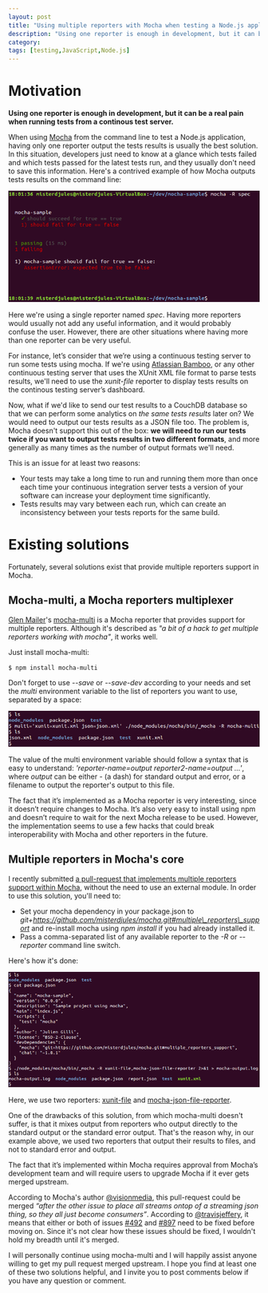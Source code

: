 ```yaml
---
layout: post
title: "Using multiple reporters with Mocha when testing a Node.js application"
description: "Using one reporter is enough in development, but it can be a real pain when running tests from a continous test server. This article will show you how to output Mocha tests' results using more than one reporter."
category: 
tags: [testing,JavaScript,Node.js]
---
```


Motivation
==========

__Using one reporter is enough in development, but it can be a real pain when running tests from a continous test server.__

When using [Mocha](http://visionmedia.github.io/mocha/) from the command line to test a Node.js application, having only one reporter output the tests results is usually the best solution. 
In this situation, developers just need to know at a glance which tests failed and which tests passed for the latest tests run, and they usually don't need to save this information. Here's a contrived example of how Mocha outputs tests results on the command line:

<img src="/assets/mocha_single_reporter.png" alt="Mocha's output using a single reporter" style="max-width:100%"/>

Here we're using a single reporter named _spec_. Having more reporters would usually not add any useful information, and it would probably confuse the user. However, there are other situations where having more than one reporter can be very useful. 

For instance, let’s consider that we’re using a continuous testing server to run some tests using mocha. If we're using [Atlassian Bamboo](https://www.atlassian.com/software/bamboo), or any other continuous testing server that uses the XUnit XML file format to parse tests results, we'll need to use the _xunit-file_ reporter to display tests results on the continous testing server’s dashboard. 

Now, what if we'd like to send our test results to a CouchDB database so that we can perform some analytics on _the same tests results_ later on? We would need to output our tests results as a JSON file too. The problem is, Mocha doesn't support this out of the box: __we will need to run our tests twice if you want to output tests results in two different formats__, and more generally as many times as the number of output formats we'll need.

This is an issue for at least two reasons:
* Your tests may take a long time to run and running them more than once each time your continuous integration server tests a version of your software can increase your deployment time significantly.
* Tests results may vary between each run, which can create an inconsistency between your tests reports for the same build.

Existing solutions
==================

Fortunately, several solutions exist that provide multiple reporters support in Mocha.

Mocha-multi, a Mocha reporters multiplexer
------------------------------------

[Glen Mailer](http://cv.glenjamin.co.uk/)'s [mocha-multi](https://github.com/glenjamin/mocha-multi) is a Mocha reporter that provides support for multiple reporters. Although it's described as _"a bit of a hack to get multiple reporters working with mocha"_, it works well.

Just install mocha-multi:

```
$ npm install mocha-multi
```

Don't forget to use _--save_ or _--save-dev_ according to your needs and set the _multi_ environment variable to the list of reporters you want to use, separated by a space:

<img src="/assets/mocha-multi.png" alt="Mocha's output using mocha-multi and two reporters" style="max-width:100%"/>

The value of the multi environment variable should follow a syntax that is easy to understand: _'reporter-name=output reporter2-name=output ...'_, where _output_ can be either _-_ (a dash) for standard output and error, or a filename to output the reporter's output to this file.

The fact that it’s implemented as a Mocha reporter is very interesting, since it doesn’t require changes to Mocha. It’s also very easy to install using npm and doesn’t require to wait for the next Mocha release to be used. However, the implementation seems to use a few hacks that could break interoperability with Mocha and other reporters in the future.

Multiple reporters in Mocha's core
----------------------------------

I recently submitted [a pull-request that implements multiple reporters support within Mocha](https://github.com/visionmedia/mocha/pull/930), without the need to use an external module. In order to use this solution, you'll need to:
* Set your mocha dependency in your package.json to _git+https://github.com/misterdjules/mocha.git#multiple\_reporters\_support_ and re-install mocha using _npm install_ if you had already installed it.
* Pass a comma-separated list of any available reporter to the _-R_ or _--reporter_ command line switch.

Here's how it's done:

<img src="/assets/mocha-multiple-reporters.png" alt="Using Mocha's multiple_reporters_support branch" style="max-width:100%"/>

Here, we use two reporters: [xunit-file](https://github.com/peerigon/xunit-file) and [mocha-json-file-reporter](https://github.com/ArtemisiaSolutions/mocha-json-file-reporter).

One of the drawbacks of this solution, from which mocha-multi doesn't suffer, is that it mixes output from reporters who output directly to the standard output or the standard error output. That's the reason why, in our example above, we used two reporters that output their results to files, and not to standard error and output.

The fact that it’s implemented within Mocha requires approval from Mocha’s development team and will require users to upgrade Mocha if it ever gets merged upstream.

According to Mocha's author [@visionmedia](https://github.com/visionmedia), this pull-request could be merged _“after the other issue to place all streams ontop of a streaming json thing, so they all just become consumers”_. According to [@travisjeffery](https://github.com/travisjeffery), it means that either or both of issues [#492](https://github.com/visionmedia/mocha/issues/492) and [#897](https://github.com/visionmedia/mocha/issues/897) need to be fixed before moving on. Since it's not clear how these issues should be fixed, I wouldn't hold my breadth until it's merged.

I will personally continue using mocha-multi and I will happily assist anyone willing to get my pull request merged upstream. I hope you find at least one of these two solutions helpful, and I invite you to post comments below if you have any question or comment.
